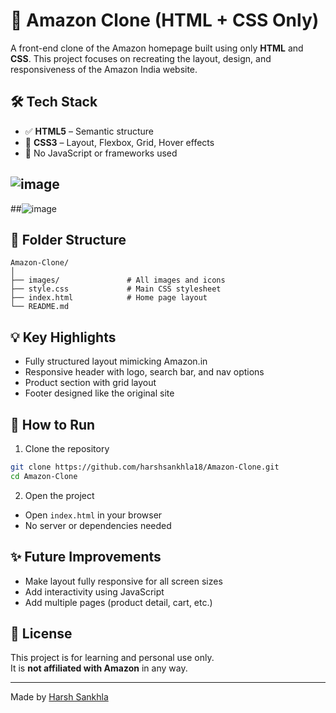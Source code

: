 # 🛒 Amazon Clone (HTML + CSS Only)

A front-end clone of the Amazon homepage built using only **HTML** and **CSS**. This project focuses on recreating the layout, design, and responsiveness of the Amazon India website.



## 🛠️ Tech Stack

- ✅ **HTML5** – Semantic structure
- 🎨 **CSS3** – Layout, Flexbox, Grid, Hover effects
- 🧱 No JavaScript or frameworks used

## ![image](https://github.com/user-attachments/assets/f3daec64-5804-4045-8b7d-0d0c6799afe1)
##![image](https://github.com/user-attachments/assets/20b7c76b-3959-40ee-9e9b-41d04905478d)


## 📁 Folder Structure

```
Amazon-Clone/
│
├── images/               # All images and icons
├── style.css             # Main CSS stylesheet
├── index.html            # Home page layout
└── README.md
```

## 💡 Key Highlights

- Fully structured layout mimicking Amazon.in
- Responsive header with logo, search bar, and nav options
- Product section with grid layout
- Footer designed like the original site

## 🚀 How to Run

1. Clone the repository

```bash
git clone https://github.com/harshsankhla18/Amazon-Clone.git
cd Amazon-Clone
```

2. Open the project

- Open `index.html` in your browser
- No server or dependencies needed

## ✨ Future Improvements

- Make layout fully responsive for all screen sizes
- Add interactivity using JavaScript
- Add multiple pages (product detail, cart, etc.)

## 📃 License

This project is for learning and personal use only.  
It is **not affiliated with Amazon** in any way.

---

Made by [Harsh Sankhla](https://github.com/harshsankhla18)
